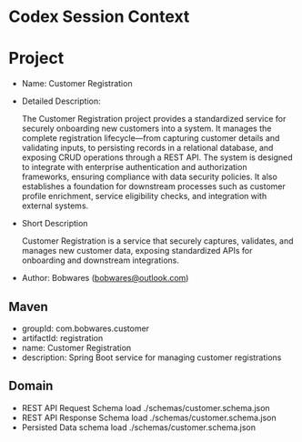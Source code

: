 # Codex Session Context

# Project 

- Name: Customer Registration
- Detailed Description:

  The Customer Registration project provides a standardized service for securely onboarding new customers into a system. It manages the complete registration lifecycle—from capturing customer details and validating inputs, to persisting records in a relational database, and exposing CRUD operations through a REST API. The system is designed to integrate with enterprise authentication and authorization frameworks, ensuring compliance with data security policies. It also establishes a foundation for downstream processes such as customer profile enrichment, service eligibility checks, and integration with external systems.

- Short Description

    Customer Registration is a service that securely captures, validates, and manages new customer data, exposing standardized APIs for onboarding and downstream integrations.


- Author: Bobwares ([bobwares@outlook.com](mailto:bobwares@outlook.com)) 
 
## Maven 

- groupId: com.bobwares.customer
- artifactId: registration
- name: Customer Registration
- description: Spring Boot service for managing customer registrations

## Domain

- REST API Request Schema
  load ./schemas/customer.schema.json
- REST API Response Schema
  load ./schemas/customer.schema.json
- Persisted Data schema
    load ./schemas/customer.schema.json